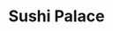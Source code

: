 ---
layout: place
title: "Sushi Palace"
permalink: /new-jersey/somerville/sushi-palace.html
stateAbbr: NJ
stateName: New Jersey
cityName: Somerville
seo:
  name: "Sushi Palace"
  type: Restaurant
  links: null
description: "Sushi Palace serves delicious sushi in Somerville, New Jersey. Try fresh Japanese dishes for a great dining experience. "
place_id: ChIJBbCpA0uVw4kRKxaOdah-PZ4
photos:
  - name: >-
      places/ChIJBbCpA0uVw4kRKxaOdah-PZ4/photos/AeeoHcJPBw-_FewzMW8FE5ycsncKKAYTMKsD6spW0D_Tp9AjL4rTtXdl2sOUqrcmLKtmEszFtlceFMqg1pekqxUAvxVPro0rW1g65in1x8iIk_W9o66447zg7-1s183dVi60XeFdXhwImedLm40mFF8IjPE2rhx_vtrxbohb48OExKp6Fme6riom5x_pZmEuf9IZGAIWCJt8dyp6H9gS_EZnHxN6LTZm4TG6reUgP_YoE-wz4VitU5Za6IXcEJZ1OjFe1MOMLPKI6dfYhF8NF8q7TTIP3x4HuIlyB5PgPieunPdSvDj7W9IURwcfsZIbLikmAG6nsjwt5ZbdXfDgTTnG9sE0rZTRvLDaACDSoBlSkF7C04L0tgH_dH81yWKUYpENBVXTmTD3nAlnGC9i-SgsVAHmHFq_XLpR7l73434K-FARkGY
    widthPx: 4032
    heightPx: 2268
    authorAttributions:
      - displayName: Peng Hsu
        uri: https://maps.google.com/maps/contrib/100604826165616183825
        photoUri: >-
          https://lh3.googleusercontent.com/a-/ALV-UjV3bn-hBCqKob3_4afaN0M1M7tiCafjkQvXi6afaUlSHyqb-V1aPw=s100-p-k-no-mo
    flagContentUri: >-
      https://www.google.com/local/imagery/report/?cb_client=maps_api_places.places_api&image_key=!1e10!2sCIHM0ogKEICAgICWjuv7mwE&hl=en-US
    googleMapsUri: >-
      https://www.google.com/maps/place//data=!3m4!1e2!3m2!1sCIHM0ogKEICAgICWjuv7mwE!2e10!4m2!3m1!1s0x89c3954b03a9b005:0x9e3d7ea8758e162b
  - name: >-
      places/ChIJBbCpA0uVw4kRKxaOdah-PZ4/photos/AeeoHcJByvff95N7JmaA2LlPFSr6nuL5NmVxG8ZnEdj_i2pkDe3d98I_zJ-hh0doRvTdqwAFusEyUWGq3a7YwOwAKOQ27ruOYHFCIkS_n-tje9zfm_lzp_-IIDctbgm_6o4EtMZnTyb6n1PW6fKTZv_PJ_Cwj8WRzXsDPw5DMrw2aPahOTJIe1L_uGIlS7D3KOdjjHaa20ogE-b2oQbCneobJYepgqwtUB8EiKFqmF5h2rBpeA-bFjRSm6ywCdZs5FHZ3d5uFEXeTrlVOYVvQnbxoFRE0R-GVfl5rPwcCZgJWB1YboEHwnngRGb_pMGsKSURKGuyiX-NpDFYya-g7RjJvi_XIrF72a0zx-zrCzSHyrzDwSEvcDYrCRtTxckJd8b2AwBj5n6dTlSIbMr3PXS2YDqrHemLsSzCii_vIIBV_0_z3jIU0WvNez7MSvzNEz2O
    widthPx: 4624
    heightPx: 2604
    authorAttributions:
      - displayName: Shahrukh Sayeedi
        uri: https://maps.google.com/maps/contrib/101878817817238636055
        photoUri: >-
          https://lh3.googleusercontent.com/a-/ALV-UjW0G02CHX109bBL1aUx1IQ6OJoCVriauiXwLAst98HlLoOJ-xO3=s100-p-k-no-mo
    flagContentUri: >-
      https://www.google.com/local/imagery/report/?cb_client=maps_api_places.places_api&image_key=!1e10!2sCIABIhADycKzYB1m4mfiEIEABwtK&hl=en-US
    googleMapsUri: >-
      https://www.google.com/maps/place//data=!3m4!1e2!3m2!1sCIABIhADycKzYB1m4mfiEIEABwtK!2e10!4m2!3m1!1s0x89c3954b03a9b005:0x9e3d7ea8758e162b
  - name: >-
      places/ChIJBbCpA0uVw4kRKxaOdah-PZ4/photos/AeeoHcJ6tBupLh5kWPC03lyhMpejlwvtKmmskaYiVKxGN0JA3rohtnLIweITd3z_jSjvrvZ6pJLfV_VFH8158v0PJJxOGwU1_tboHsdk3vRC7mSLejUw00m1GCb9SALWhLex0eSmbsc__vTUGCrlH5388PVdQxXsxtMcHjtXJHXu3CGXfRi9g3i_PmOVsHLmyqmbqRAnZny_i-sBEMohBXJUPLV_MUvZBDj9ukXDhWu18LTAnV1iTHVXtLrzpu0caZeNjNvhE_yOpkS4pX5vsRf0hi6VWSpgznGTbEkh5kD7o6_Md7C9yv2WloKYGqubAhBQYtUaRoWsFg4gl8J5T35wgGKDxHvScTbsc3WA8nJw1_bDjkxKCG-Ofeeko6JvIUS34_IT4-HGz3KkexBTnmMJ7vUenSLaf8D6mZwwx7zawG1hnQ
    widthPx: 2992
    heightPx: 2992
    authorAttributions:
      - displayName: John Turkynak
        uri: https://maps.google.com/maps/contrib/105230746353055205769
        photoUri: >-
          https://lh3.googleusercontent.com/a/ACg8ocJyyJRSUenO2Ow-U8YPxh-T1UpKEj6AZzDESPC2_dQR6S2HdQ=s100-p-k-no-mo
    flagContentUri: >-
      https://www.google.com/local/imagery/report/?cb_client=maps_api_places.places_api&image_key=!1e10!2sCIHM0ogKEICAgID9qfnuIw&hl=en-US
    googleMapsUri: >-
      https://www.google.com/maps/place//data=!3m4!1e2!3m2!1sCIHM0ogKEICAgID9qfnuIw!2e10!4m2!3m1!1s0x89c3954b03a9b005:0x9e3d7ea8758e162b
  - name: >-
      places/ChIJBbCpA0uVw4kRKxaOdah-PZ4/photos/AeeoHcLkQWmiSwly3WmLJph4zFInefVuJXFORZhhEk9KCU5ntZsq2Vkp_sUHfJA_10q01KPoTp-y9f7KGdA3-p2oOEgVrhxc_SRQ6tMJZBzzaWufhzAMZZONIOlPv5x9vUIVRWct7iRHG_0UI4L7Q1NXPcH0Zia6EA31hhG1qizfBaCVuP9g400oWdIFxBpw0SRx6IR9INP8EkjZWCF4SigKRs9PgL77BNkC789yXGJx0NPkBOTQ0Z8j8QZCJG400dq-37grb3yz_QlOBwjjzWlgTKjXDipuhYF-hdHHMtlk8g8D-jIaO0q08vfUAqNPLBhhDtL1coIJ3BIU0E1JICUzy8LUXL01bA3LVI9du4KBeDhhfZT2uQCO3F5J4DyumdGT0sAZ78P_7_MpPcmlzvws7rxQxlGsYbAph-atoa7WceQNnSQ
    widthPx: 3024
    heightPx: 4032
    authorAttributions:
      - displayName: Nathaliah Steele
        uri: https://maps.google.com/maps/contrib/101797214263083956353
        photoUri: >-
          https://lh3.googleusercontent.com/a-/ALV-UjX9oMdjVGzGV2KIAwU3Huuh6L73amhJAyLPCTwjnJiOL0McnPP3=s100-p-k-no-mo
    flagContentUri: >-
      https://www.google.com/local/imagery/report/?cb_client=maps_api_places.places_api&image_key=!1e10!2sCIHM0ogKEICAgMDw7-CpkgE&hl=en-US
    googleMapsUri: >-
      https://www.google.com/maps/place//data=!3m4!1e2!3m2!1sCIHM0ogKEICAgMDw7-CpkgE!2e10!4m2!3m1!1s0x89c3954b03a9b005:0x9e3d7ea8758e162b
  - name: >-
      places/ChIJBbCpA0uVw4kRKxaOdah-PZ4/photos/AeeoHcJPDxaWRclL2LlRkouRrV_w4uuyHtuovdQul_tN4-ckwF6mYdjUbb7S31gHgt4XhmlPE_FK-7r8OD13j2-4e1RssADPCuMVBaAeOHqZL2w9zbMbRrNzdUzpi_sy1VLKvilPsySqtQh15Zz5nMK5Yamv02VNYmeFjIhRUaoRI1WGrahYZ44OkuFs8VRzE-Jmk2opIcY8sce1XKKD1vl9oFMiSiykBAGHz9rkKNU8bNdV2m_9PUWjTgQRdG7kY0dNG5lCy_0tXh3tX9Ha3ehznzZV761oekdcAYXca81a1jCjqC8sX60ZFeJOPhDUQuE9_4ohgT7CQCK2hOksoP4o9ouEdtlEbrnDcN5pDfDeNFcCHuFBbXF2kisq2okrE5LjV-gZlKrZQaVnG4CGQiarcjwEM6nQtoHfI3HWEwaXtc_3KJ7WvpuA-7W-snF11I67
    widthPx: 4624
    heightPx: 2604
    authorAttributions:
      - displayName: Shahrukh Sayeedi
        uri: https://maps.google.com/maps/contrib/101878817817238636055
        photoUri: >-
          https://lh3.googleusercontent.com/a-/ALV-UjW0G02CHX109bBL1aUx1IQ6OJoCVriauiXwLAst98HlLoOJ-xO3=s100-p-k-no-mo
    flagContentUri: >-
      https://www.google.com/local/imagery/report/?cb_client=maps_api_places.places_api&image_key=!1e10!2sCIABIhADydERiBiqRGfiEH4ABhYF&hl=en-US
    googleMapsUri: >-
      https://www.google.com/maps/place//data=!3m4!1e2!3m2!1sCIABIhADydERiBiqRGfiEH4ABhYF!2e10!4m2!3m1!1s0x89c3954b03a9b005:0x9e3d7ea8758e162b
  - name: >-
      places/ChIJBbCpA0uVw4kRKxaOdah-PZ4/photos/AeeoHcINd13oezIL4Yd1JX3u3C-U02K08U7CkgJIwcinaABTqmykCzKVToZNvyBr8fZZBNZxGGcRKjrfGLMGpxuujkDb1iiEZpSM0p8PYUbKauswbGDf1Ux5xr9m2CD4K7m3oGa3MBfiumEfGhFCG5uI6B9d-IZvqBjGJpSfQpguTAGERAq1fNVDYXaTAOZI7t1I9y8QYUyZ9raSejDmUqPIMYaZGvgIdDosiAj79AN2aNPfzYT9G5tWzUB6sS7nvLp2aOJh28nVCAAWYav4tlDzeZcUztAXv9Epq1mUf7TdeIcrirsAVFELZJ2pI51ZAHNma7lXl-VgpMkFM1VdOV0DdEoP5oC7cj-Dy36LkMaludiXLBbjLxVfNlAZ4LvCutclELyX-n3cKf5EBu5b-aPc8oxaYSQfKDMX63gXsreyvCE
    widthPx: 2084
    heightPx: 3780
    authorAttributions:
      - displayName: Abd L
        uri: https://maps.google.com/maps/contrib/101316264459227064902
        photoUri: >-
          https://lh3.googleusercontent.com/a/ACg8ocIoSLUL8DsiBaqZPCX0NqkmsRq4nJQ_3U5Npd9dTKHjr7iLHfs=s100-p-k-no-mo
    flagContentUri: >-
      https://www.google.com/local/imagery/report/?cb_client=maps_api_places.places_api&image_key=!1e10!2sCIHM0ogKEICAgICX8oqcLQ&hl=en-US
    googleMapsUri: >-
      https://www.google.com/maps/place//data=!3m4!1e2!3m2!1sCIHM0ogKEICAgICX8oqcLQ!2e10!4m2!3m1!1s0x89c3954b03a9b005:0x9e3d7ea8758e162b
  - name: >-
      places/ChIJBbCpA0uVw4kRKxaOdah-PZ4/photos/AeeoHcKoycwh3RHIN2bHWoVYCUGNH_lqFmtwIJ_nTvrgxbf2m3xIYOaIywKJi72kTnn-KdCxaeaEUs2XvPRyddDroVkqtsZ3799q80vcCOkukBq8eO5pFG_R--TmP7jSxCgLrKWnUHP1V8XBMIj42936PfTODaAlrQExGqSpRSy5Diwq3q_iu07GdjVOKq7qpJrTSkKikrDWs40nyi-w2tpt1cw-AJMtLqtdggT8ivT9_HQct8xJwM0jkgO5VCQ8gbMO0pPLVVjFkMDykMFkD_4Df8_kGZJKaBvkX3XtO9Sgjk4E4hdFuSPNeQasWt-edX4NjsLWDp5RWr5QO1qK6PfvWdgAxNDyfiTjQjdliw8KhQnvQLum0FGQqzcr_JssNwaw0caMf8Ymxqxb-PTEa2mr51TSTEt5NeNSiff6xamgWypffr5C
    widthPx: 4000
    heightPx: 3000
    authorAttributions:
      - displayName: Jim S
        uri: https://maps.google.com/maps/contrib/104683485033042215374
        photoUri: >-
          https://lh3.googleusercontent.com/a-/ALV-UjXfynCLXbSlVwPYkndIx1_cqemS-szwQKNccJyXU0sI14MmiEuMrQ=s100-p-k-no-mo
    flagContentUri: >-
      https://www.google.com/local/imagery/report/?cb_client=maps_api_places.places_api&image_key=!1e10!2sCIHM0ogKEICAgICp5pHsjwE&hl=en-US
    googleMapsUri: >-
      https://www.google.com/maps/place//data=!3m4!1e2!3m2!1sCIHM0ogKEICAgICp5pHsjwE!2e10!4m2!3m1!1s0x89c3954b03a9b005:0x9e3d7ea8758e162b
  - name: >-
      places/ChIJBbCpA0uVw4kRKxaOdah-PZ4/photos/AeeoHcKdfLawOfR8B9UoNSBAE_LgWyovGthVHpgZorlWI75s1PMZR6QQLa5ugl2XZyjBShtB9Xq0tWX0t0jFXi9RI9lpI7JMKlkIYkMNVUbKV0GbaVGErSUJn7XkELBpXky5uAdxPW9RN8q9yFFsbPu_5PUa6Ou4MfcHtMFSZqZ6-_jt46zpmCwTEtjrioCOzpq0EISGh49Rd-fv-FLolJFkGapWF5sQfQd53HE9vrU8dR0AY-n_hXOIcyGTNqlGkvJFZSsB6-FIzDgoI6VSCGWe1msQ9KUiXmGfRbheQCZsBzN4cjdnUzLi7wn4okAQVVnDqHP3YIRtgnyA4HHgHeqDh4ZwodCOobGpYn6NyEK6DHkmnkGVW3oZ6BwYRWIYG0oLxGWFx2IL4az4CdAA3PwIR9V32yVcQO-Za1h7BdLDGCw
    widthPx: 2180
    heightPx: 1636
    authorAttributions:
      - displayName: Jane Y
        uri: https://maps.google.com/maps/contrib/114799032861357298019
        photoUri: >-
          https://lh3.googleusercontent.com/a-/ALV-UjVHJr-tUzNRe62hf0o_sP2i9QjSzZ-20jo7L4rLhMvUenrzqiXcyg=s100-p-k-no-mo
    flagContentUri: >-
      https://www.google.com/local/imagery/report/?cb_client=maps_api_places.places_api&image_key=!1e10!2sCIHM0ogKEICAgID--8zYGg&hl=en-US
    googleMapsUri: >-
      https://www.google.com/maps/place//data=!3m4!1e2!3m2!1sCIHM0ogKEICAgID--8zYGg!2e10!4m2!3m1!1s0x89c3954b03a9b005:0x9e3d7ea8758e162b
  - name: >-
      places/ChIJBbCpA0uVw4kRKxaOdah-PZ4/photos/AeeoHcLwvEwV6dB3JUplwcvtZR_IJMelz3MrvlM3xp4CVQQznruQhZDNVuY_sMa86Qhk66clFuEaLS8edNQ8vIM_rWNEibMW9RYZwuWoSRTP_EDP3xgIbj8AuxhCFYW33Vy2REPfwEFeg3PAVBfWigUpIJMoVZOcYo2qvkhbSjs-SeUHxzlmmDSkf_woyUF9oyoeH49uJvLy6C_Mvijz407RRWx7oWszmrErSkNn6HdrQgZTzzMhJsHUpWB-fkObYCXRvdy7clGdnqxhjBfoEgOwZU7KMQ_nj5pzlUUwabT3lW_GZdsY23uw5_6ki5VOvOD1SVhSCxkCQhjSDJbbk9aKHZXsZ_w_wlM3ojcP9MkW2j3y665BUX0AmhmqyUAB59RJ8RQVf3R6q9mYoM7NUx5NspMiF8vHj1fzCVUK4piP4geoVA
    widthPx: 4032
    heightPx: 3024
    authorAttributions:
      - displayName: Daniel Honda
        uri: https://maps.google.com/maps/contrib/103930889193820677474
        photoUri: >-
          https://lh3.googleusercontent.com/a/ACg8ocLE-A2OAbGuY8ZQyc3I5W5JH0BpqUFlJ4B_vilGRoQpag1t5TRz=s100-p-k-no-mo
    flagContentUri: >-
      https://www.google.com/local/imagery/report/?cb_client=maps_api_places.places_api&image_key=!1e10!2sCIHM0ogKEICAgICpzOL4TA&hl=en-US
    googleMapsUri: >-
      https://www.google.com/maps/place//data=!3m4!1e2!3m2!1sCIHM0ogKEICAgICpzOL4TA!2e10!4m2!3m1!1s0x89c3954b03a9b005:0x9e3d7ea8758e162b
  - name: >-
      places/ChIJBbCpA0uVw4kRKxaOdah-PZ4/photos/AeeoHcJn3_I4AwK9KeYaeyqGSe26gvh6bKjdFKsoqQ0_kH_NClrs8YvwdgUMP1Mi5cPgWpq98FhCtnqutSC7dllatCJjp1368HCwATgz09zqz3_U1cBnpbojNqMgK7JhhalOkVA9Vpwa8FplWqaDaVVGNRjmHwbg6VpzOb4DQHLNLjYhIvxyFZYR6GsShc4yzV3ZND-KHSoWZEUQ7UcsG4JERZx46Hu6ptm9ycou9wpapMaTGkjeXRu4S3wHEZipll9nSJ7vepwtAty2_5XGPKblInQtSL9v0bljUYjf6oFksD8IgCJ95l1cqjfRoKvCS0-lUHkjdHm993lnFOvLWuL6exS6yTWNKaZzgT5GN6z4dKfE-LmpPfbowXEEJ33NG3_JJOyTM_poH7gItp2-zZZtZOCIyw7SmUxFaWHh6AS8J1lz98Ob4AtbvRZEKJBxm1w9
    widthPx: 4624
    heightPx: 2604
    authorAttributions:
      - displayName: Shahrukh Sayeedi
        uri: https://maps.google.com/maps/contrib/101878817817238636055
        photoUri: >-
          https://lh3.googleusercontent.com/a-/ALV-UjW0G02CHX109bBL1aUx1IQ6OJoCVriauiXwLAst98HlLoOJ-xO3=s100-p-k-no-mo
    flagContentUri: >-
      https://www.google.com/local/imagery/report/?cb_client=maps_api_places.places_api&image_key=!1e10!2sCIABIhADycKzYB1m4mfiEHIAAjir&hl=en-US
    googleMapsUri: >-
      https://www.google.com/maps/place//data=!3m4!1e2!3m2!1sCIABIhADycKzYB1m4mfiEHIAAjir!2e10!4m2!3m1!1s0x89c3954b03a9b005:0x9e3d7ea8758e162b
address: 34 Division St, Somerville, NJ 08876, USA
street: 34 Division St
city: Somerville
state: NJ
zip: '08876'
country: USA
neighborhood: null
latitude: '40.567399'
longitude: '-74.613418'
accessibility_options:
  wheelchairAccessibleParking: true
  wheelchairAccessibleEntrance: true
  wheelchairAccessibleRestroom: true
  wheelchairAccessibleSeating: true
business_status: OPERATIONAL
name: Sushi Palace
google_maps_links:
  directionsUri: >-
    https://www.google.com/maps/dir//''/data=!4m7!4m6!1m1!4e2!1m2!1m1!1s0x89c3954b03a9b005:0x9e3d7ea8758e162b!3e0
  placeUri: https://maps.google.com/?cid=11402409093563815467
  writeAReviewUri: >-
    https://www.google.com/maps/place//data=!4m3!3m2!1s0x89c3954b03a9b005:0x9e3d7ea8758e162b!12e1
  reviewsUri: >-
    https://www.google.com/maps/place//data=!4m4!3m3!1s0x89c3954b03a9b005:0x9e3d7ea8758e162b!9m1!1b1
  photosUri: >-
    https://www.google.com/maps/place//data=!4m3!3m2!1s0x89c3954b03a9b005:0x9e3d7ea8758e162b!10e5
primary_type: Sushi Restaurant
opening_hours:
  regular: null
  current: null
secondary_opening_hours:
  regular:
    weekdayDescriptions: null
    type: null
  current:
    weekdayDescriptions: null
    type: null
phone: null
price_level: null
price_range: null
rating: null
rating_count: 0
website: null
reviews: null
parking_options: null
payment_options: null
allow_dogs: null
curbside_pickup: null
delivery: null
dine_in: null
good_for_children: null
good_for_groups: null
good_for_sports: null
live_music: null
menu_for_children: null
outdoor_seating: null
reservable: null
restroom: null
serves_beer: null
serves_breakfast: null
serves_brunch: null
serves_cocktails: null
serves_coffee: null
serves_dinner: null
serves_dessert: null
serves_lunch: null
serves_vegetarian_food: null
serves_wine: null
takeout: null
update_category: essentials
summary: null

---